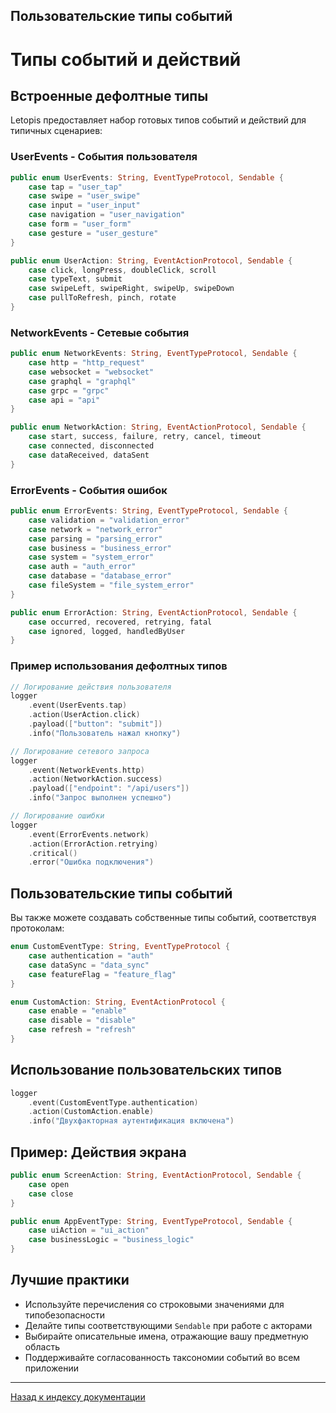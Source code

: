 ## Пользовательские типы событий

# Типы событий и действий

## Встроенные дефолтные типы

Letopis предоставляет набор готовых типов событий и действий для типичных сценариев:

### UserEvents - События пользователя

```swift
public enum UserEvents: String, EventTypeProtocol, Sendable {
    case tap = "user_tap"
    case swipe = "user_swipe"
    case input = "user_input"
    case navigation = "user_navigation"
    case form = "user_form"
    case gesture = "user_gesture"
}

public enum UserAction: String, EventActionProtocol, Sendable {
    case click, longPress, doubleClick, scroll
    case typeText, submit
    case swipeLeft, swipeRight, swipeUp, swipeDown
    case pullToRefresh, pinch, rotate
}
```

### NetworkEvents - Сетевые события

```swift
public enum NetworkEvents: String, EventTypeProtocol, Sendable {
    case http = "http_request"
    case websocket = "websocket"
    case graphql = "graphql"
    case grpc = "grpc"
    case api = "api"
}

public enum NetworkAction: String, EventActionProtocol, Sendable {
    case start, success, failure, retry, cancel, timeout
    case connected, disconnected
    case dataReceived, dataSent
}
```

### ErrorEvents - События ошибок

```swift
public enum ErrorEvents: String, EventTypeProtocol, Sendable {
    case validation = "validation_error"
    case network = "network_error"
    case parsing = "parsing_error"
    case business = "business_error"
    case system = "system_error"
    case auth = "auth_error"
    case database = "database_error"
    case fileSystem = "file_system_error"
}

public enum ErrorAction: String, EventActionProtocol, Sendable {
    case occurred, recovered, retrying, fatal
    case ignored, logged, handledByUser
}
```

### Пример использования дефолтных типов

```swift
// Логирование действия пользователя
logger
    .event(UserEvents.tap)
    .action(UserAction.click)
    .payload(["button": "submit"])
    .info("Пользователь нажал кнопку")

// Логирование сетевого запроса
logger
    .event(NetworkEvents.http)
    .action(NetworkAction.success)
    .payload(["endpoint": "/api/users"])
    .info("Запрос выполнен успешно")

// Логирование ошибки
logger
    .event(ErrorEvents.network)
    .action(ErrorAction.retrying)
    .critical()
    .error("Ошибка подключения")
```

## Пользовательские типы событий

Вы также можете создавать собственные типы событий, соответствуя протоколам:

```swift
enum CustomEventType: String, EventTypeProtocol {
    case authentication = "auth"
    case dataSync = "data_sync"
    case featureFlag = "feature_flag"
}

enum CustomAction: String, EventActionProtocol {
    case enable = "enable"
    case disable = "disable"
    case refresh = "refresh"
}
```

## Использование пользовательских типов

```swift
logger
    .event(CustomEventType.authentication)
    .action(CustomAction.enable)
    .info("Двухфакторная аутентификация включена")
```

## Пример: Действия экрана

```swift
public enum ScreenAction: String, EventActionProtocol, Sendable {
    case open
    case close
}

public enum AppEventType: String, EventTypeProtocol, Sendable {
    case uiAction = "ui_action"
    case businessLogic = "business_logic"
}
```

## Лучшие практики

- Используйте перечисления со строковыми значениями для типобезопасности
- Делайте типы соответствующими `Sendable` при работе с акторами
- Выбирайте описательные имена, отражающие вашу предметную область
- Поддерживайте согласованность таксономии событий во всем приложении

---

[Назад к индексу документации](../index.md)
